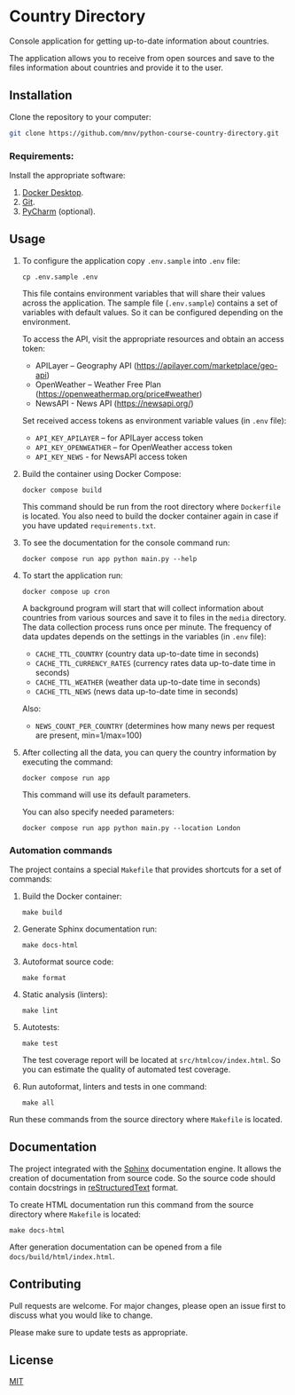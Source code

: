 # Country Directory

Console application for getting up-to-date information about countries.

The application allows you to receive from open sources and save to the files information about countries and provide it to the user.

## Installation

Clone the repository to your computer:
```bash
git clone https://github.com/mnv/python-course-country-directory.git
```

### Requirements:

Install the appropriate software:

1. [Docker Desktop](https://www.docker.com).
2. [Git](https://github.com/git-guides/install-git).
3. [PyCharm](https://www.jetbrains.com/ru-ru/pycharm/download) (optional).

## Usage

1. To configure the application copy `.env.sample` into `.env` file:
    ```shell
    cp .env.sample .env
    ```
   
    This file contains environment variables that will share their values across the application.
    The sample file (`.env.sample`) contains a set of variables with default values. 
    So it can be configured depending on the environment.

    To access the API, visit the appropriate resources and obtain an access token:
    - APILayer – Geography API (https://apilayer.com/marketplace/geo-api)
    - OpenWeather – Weather Free Plan (https://openweathermap.org/price#weather)
    - NewsAPI - News API (https://newsapi.org/)
   
    Set received access tokens as environment variable values (in `.env` file):
    - `API_KEY_APILAYER` – for APILayer access token
    - `API_KEY_OPENWEATHER` – for OpenWeather access token
    - `API_KEY_NEWS` - for NewsAPI access token

2. Build the container using Docker Compose:
    ```shell
    docker compose build
    ```
    This command should be run from the root directory where `Dockerfile` is located.
    You also need to build the docker container again in case if you have updated `requirements.txt`.

3. To see the documentation for the console command run:
    ```shell
    docker compose run app python main.py --help
    ```
   
4. To start the application run:
    ```shell
    docker compose up cron
    ```
   
    A background program will start that will collect information about countries from various sources and save
    it to files in the `media` directory. The data collection process runs once per minute.
    The frequency of data updates depends on the settings in the variables (in `.env` file):

    - `CACHE_TTL_COUNTRY` (country data up-to-date time in seconds)
    - `CACHE_TTL_CURRENCY_RATES` (currency rates data up-to-date time in seconds)
    - `CACHE_TTL_WEATHER` (weather data up-to-date time in seconds)
    - `CACHE_TTL_NEWS` (news data up-to-date time in seconds)
  
    Also: 
    - `NEWS_COUNT_PER_COUNTRY` (determines how many news per request are present, min=1/max=100)
   
5. After collecting all the data, you can query the country information by executing the command:
    ```shell
    docker compose run app
    ```
   
    This command will use its default parameters. 

    You can also specify needed parameters:
    ```shell
    docker compose run app python main.py --location London
    ```

### Automation commands

The project contains a special `Makefile` that provides shortcuts for a set of commands:
1. Build the Docker container:
    ```shell
    make build
    ```

2. Generate Sphinx documentation run:
    ```shell
    make docs-html
    ```

3. Autoformat source code:
    ```shell
    make format
    ```

4. Static analysis (linters):
    ```shell
    make lint
    ```

5. Autotests:
    ```shell
    make test
    ```

    The test coverage report will be located at `src/htmlcov/index.html`. 
    So you can estimate the quality of automated test coverage.

6. Run autoformat, linters and tests in one command:
    ```shell
    make all
    ```

Run these commands from the source directory where `Makefile` is located.

## Documentation

The project integrated with the [Sphinx](https://www.sphinx-doc.org/en/master/) documentation engine. 
It allows the creation of documentation from source code. 
So the source code should contain docstrings in [reStructuredText](https://docutils.sourceforge.io/rst.html) format.

To create HTML documentation run this command from the source directory where `Makefile` is located:
```shell
make docs-html
```

After generation documentation can be opened from a file `docs/build/html/index.html`.

## Contributing
Pull requests are welcome. For major changes, please open an issue first to discuss what you would like to change.

Please make sure to update tests as appropriate.

## License
[MIT](https://choosealicense.com/licenses/mit/)
